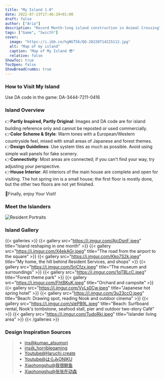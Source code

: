 ```yaml
---
title: "My Island 1.0"
date: 2022-07-23T17:46:29+01:00
draft: false
author: ["Aria"]
description: "Record Month-long island construction in Animal Crossing"
tags: ["Game", "Swicth"]
cover:
  image: "https://i.ibb.co/hgNGT56/QQ-20220714225112.jpg"
  alt: "Map of my island"
  caption: "Map of My Island 😎"
  relative: false
ShowToc: true
TocOpen: false
ShowBreadCrumbs: true
---
```



<!-- 文章内容 -->

### How to Visit My Island
Use DA code in the game: DA-3444-7211-0416

### Island Overview
👉**Partly Inspired, Partly Original**: Images and DA code are for island building reference only and cannot be reposted or used commercially.  
👉**Color Scheme & Style**: Warm tones with a European/Western countryside feel, mixed with small areas of Japanese and forest themes.  
👉**Design Guidelines**: Use system tiles as much as possible. Avoid using simple wall panels for fake scenery.  
👉**Connectivity**: Most areas are connected; if you can't find your way, try adjusting your perspective.  
👉**House Interior**: All interiors of the main house are complete and open for visiting. The hot spring inn is a small house; the first floor is mostly done, but the other two floors are not yet finished.  

🥳Finally, enjoy Your Visit!

### Meet the Islanders
![Resident Portraits](https://i.ibb.co/mtPbfhn/IMG-5351.jpg)

### Island Gallery
{{< galleries >}}
{{< gallery src="https://i.imgur.com/AjcDsnF.jpeg" title="Island reshaping in one month" >}}
{{< gallery src="https://i.imgur.com/X4ekAGr.jpeg" title="The road from the airport to the square" >}}
{{< gallery src="https://i.imgur.com/Kko7S2k.jpeg" title="My home, the hill behind Resident Services, and shops" >}}
{{< gallery src="https://i.imgur.com/5riCfzx.jpeg" title="The museum and surroundings" >}}
{{< gallery src="https://i.imgur.com/1qTBLcC.jpeg" title="Forest theme park" >}}
{{< gallery src="https://i.imgur.com/FhtBKuK.jpeg" title="Orchard and campsite" >}}
{{< gallery src="https://i.imgur.com/VyLs0Cw.jpeg" title="Japanese hot spring hotel" >}}
{{< gallery src="https://i.imgur.com/3u23ccO.jpeg" title="Beach: Drawing spot, reading Nook and outdoor cinema" >}}
{{< gallery src="https://i.imgur.com/slePB9L.jpeg" title="Beach: Surfboard rental, Nook's tombstone, seafood stall, pier and outdoor two-story Café" >}}
{{< gallery src="https://i.imgur.com/TudoRki.jpeg" title="Islander living area" >}}
{{< /galleries >}}




<!-- 引用 -->
### Design Inspiration Sources
> <ul>
><li><a href="https://www.instagram.com/p/CflFYZapdLH/?utm_source=ig_web_copy_link&igsh=MzRlODBiNWFlZA==" target="_blank">ins@kumao_atsumori</a></li>
><li><a href="https://www.instagram.com/p/CctVP72JE7V/?utm_source=ig_web_copy_link&igsh=MzRlODBiNWFlZA==" target="_blank">ins@_horriblegaming</a></li>
><li><a href="https://www.youtube.com/watch?v=zJRwCAEWCnA&list=PLAB3xbqEwZIPD8FwHZw3s_NjuWXCiDos_" target="_blank">Youtube@Haruchi create</a></li>
><li><a href="https://www.youtube.com/watch?v=H-N5GHF1Myo" target="_blank">Youtube@はらみONIKU</a></li>
><li><a href="http://xhslink.com/7bwoRQ" target="_blank">Xiaohongshu@我很鲸鱼</a></li>
><li><a href="http://xhslink.com/H6YoRQ" target="_blank">Xiaohongshu@张张在动森</a></li>
></ul>




<!-- 链接 -->
<!-- [这是一个链接](https://example.com) -->



